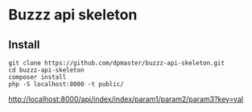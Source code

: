 Buzzz api skeleton
=========

Install
-------
```
git clone https://github.com/dpmaster/buzzz-api-skeleton.git
cd buzzz-api-skeleton
composer install
php -S localhost:8000 -t public/
```
[http://localhost:8000/api/index/index/param1/param2/param3?key=val](http://localhost:8000/api/index/index/param1/param2/param3?key=val)
